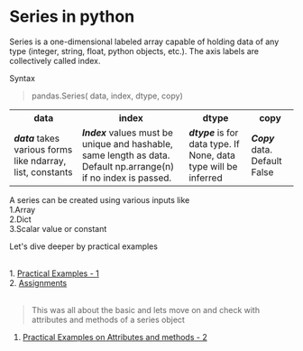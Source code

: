 # Series in python

Series is a one-dimensional labeled array capable of holding data of any type (integer, string, float, python objects, etc.). The axis labels are collectively called index.

Syntax
> pandas.Series( data, index, dtype, copy)

<table style="width:100%">
  <tr>
    <th>data</th>
    <th>index</th>
    <th>dtype</th>
    <th>copy</th>
  </tr>
  <tr>
    <td><strong><em>data</em></strong> takes various forms like ndarray, list, constants</td>
    <td><strong><em>Index </em></strong>values must be unique and hashable, same length as data. Default np.arrange(n) if no index is passed.</td>
    <td><strong><em>dtype </em></strong>is for data type. If None, data type will be inferred</td>
    <td><strong><em>Copy </em></strong>data. Default False</td>
  </tr>
</table>

A series can be created using various inputs like <br>
1.Array <br>
2.Dict  <br> 
3.Scalar value or constant
<br>

<p> Let's dive deeper by practical examples </p><br>
1. <a href="https://github.com/Yaswant-Kumar-Singhi/Python_for_Data_Engineering/blob/main/Series/Create_first_series_object-1.ipynb">Practical Examples - 1</a> <br>
2. <a href="https://github.com/Yaswant-Kumar-Singhi/Python_for_Data_Engineering/blob/main/Series/Assignment-1.ipynb">Assignments</a> <br>

<br>

> This was all about the basic and lets move on and check with attributes and methods of a series object

1. <a href="https://github.com/Yaswant-Kumar-Singhi/Python_for_Data_Engineering/blob/main/Series/Series_Attributes_Methods-2.ipynb">Practical Examples on Attributes and methods - 2</a> <br>
